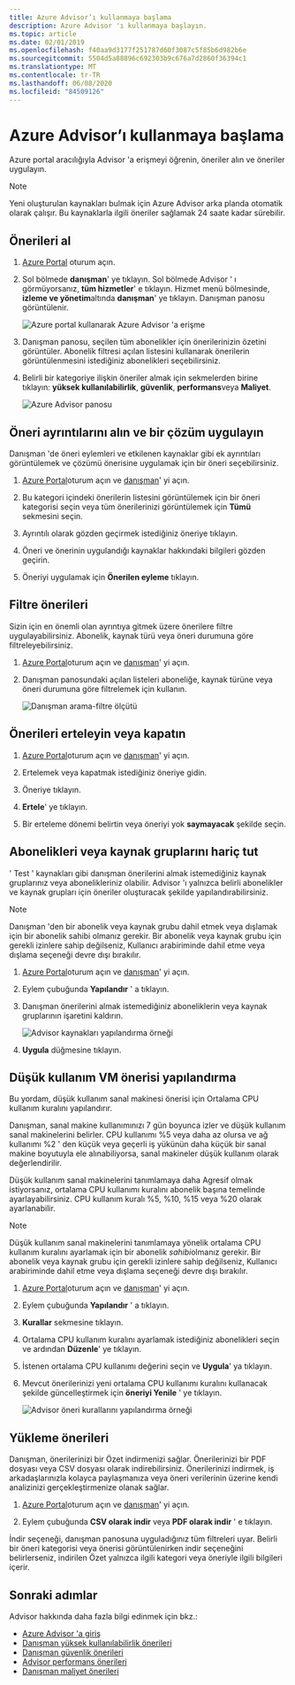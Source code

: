 ```yaml
---
title: Azure Advisor’ı kullanmaya başlama
description: Azure Advisor 'ı kullanmaya başlayın.
ms.topic: article
ms.date: 02/01/2019
ms.openlocfilehash: f40aa9d3177f251787d60f3087c5f85b6d982b6e
ms.sourcegitcommit: 5504d5a88896c692303b9c676a7d2860f36394c1
ms.translationtype: MT
ms.contentlocale: tr-TR
ms.lasthandoff: 06/08/2020
ms.locfileid: "84509126"
---
```

# <a name="get-started-with-azure-advisor"></a>Azure Advisor’ı kullanmaya başlama

Azure portal aracılığıyla Advisor 'a erişmeyi öğrenin, öneriler alın ve öneriler uygulayın.

> [!NOTE]
> Yeni oluşturulan kaynakları bulmak için Azure Advisor arka planda otomatik olarak çalışır. Bu kaynaklarla ilgili öneriler sağlamak 24 saate kadar sürebilir.

## <a name="get-recommendations"></a>Önerileri al

1. [Azure Portal](https://portal.azure.com) oturum açın.

1. Sol bölmede **danışman**' ye tıklayın.  Sol bölmede Advisor ' ı görmüyorsanız, **tüm hizmetler**' e tıklayın.  Hizmet menü bölmesinde, **izleme ve yönetim**altında **danışman**' ye tıklayın. Danışman panosu görüntülenir.

   ![Azure portal kullanarak Azure Advisor 'a erişme](./media/advisor-get-started/advisor-portal-menu.png) 

1. Danışman panosu, seçilen tüm abonelikler için önerilerinizin özetini görüntüler.  Abonelik filtresi açılan listesini kullanarak önerilerin görüntülenmesini istediğiniz abonelikleri seçebilirsiniz.

1. Belirli bir kategoriye ilişkin öneriler almak için sekmelerden birine tıklayın: **yüksek kullanılabilirlik**, **güvenlik**, **performans**veya **Maliyet**. 

   ![Azure Advisor panosu](./media/advisor-overview/advisor-dashboard.png)

## <a name="get-recommendation-details-and-implement-a-solution"></a>Öneri ayrıntılarını alın ve bir çözüm uygulayın

Danışman 'de öneri eylemleri ve etkilenen kaynaklar gibi ek ayrıntıları görüntülemek ve çözümü önerisine uygulamak için bir öneri seçebilirsiniz.  

1. [Azure Portal](https://portal.azure.com)oturum açın ve [danışman](https://aka.ms/azureadvisordashboard)' yi açın.

1. Bu kategori içindeki önerilerin listesini görüntülemek için bir öneri kategorisi seçin veya tüm önerilerinizi görüntülemek için **Tümü** sekmesini seçin.

1. Ayrıntılı olarak gözden geçirmek istediğiniz öneriye tıklayın.

1. Öneri ve önerinin uygulandığı kaynaklar hakkındaki bilgileri gözden geçirin.

1. Öneriyi uygulamak için **Önerilen eyleme** tıklayın.

## <a name="filter-recommendations"></a>Filtre önerileri

Sizin için en önemli olan ayrıntıya gitmek üzere önerilere filtre uygulayabilirsiniz.  Abonelik, kaynak türü veya öneri durumuna göre filtreleyebilirsiniz.  

1. [Azure Portal](https://portal.azure.com)oturum açın ve [danışman](https://aka.ms/azureadvisordashboard)' yi açın.

1. Danışman panosundaki açılan listeleri aboneliğe, kaynak türüne veya öneri durumuna göre filtrelemek için kullanın.

    ![Danışman arama-filtre ölçütü](./media/advisor-get-started/advisor-filters.png)

## <a name="postpone-or-dismiss-recommendations"></a>Önerileri erteleyin veya kapatın

1. [Azure Portal](https://portal.azure.com)oturum açın ve [danışman](https://aka.ms/azureadvisordashboard)' yi açın.

1. Ertelemek veya kapatmak istediğiniz öneriye gidin.

1. Öneriye tıklayın.

1. **Ertele**' ye tıklayın. 

1. Bir erteleme dönemi belirtin veya öneriyi yok **saymayacak** şekilde seçin.

## <a name="exclude-subscriptions-or-resource-groups"></a>Abonelikleri veya kaynak gruplarını hariç tut

' Test ' kaynakları gibi danışman önerilerini almak istemediğiniz kaynak gruplarınız veya abonelikleriniz olabilir.  Advisor 'ı yalnızca belirli abonelikler ve kaynak grupları için öneriler oluşturacak şekilde yapılandırabilirsiniz.

> [!NOTE]
> Danışman 'den bir abonelik veya kaynak grubu dahil etmek veya dışlamak için bir abonelik sahibi olmanız gerekir.  Bir abonelik veya kaynak grubu için gerekli izinlere sahip değilseniz, Kullanıcı arabiriminde dahil etme veya dışlama seçeneği devre dışı bırakılır.

1. [Azure Portal](https://portal.azure.com)oturum açın ve [danışman](https://aka.ms/azureadvisordashboard)' yi açın.

1. Eylem çubuğunda **Yapılandır** ' a tıklayın.

1. Danışman önerilerini almak istemediğiniz aboneliklerin veya kaynak gruplarının işaretini kaldırın.

    ![Advisor kaynakları yapılandırma örneği](./media/advisor-get-started/advisor-configure-resources.png)

1. **Uygula** düğmesine tıklayın.

## <a name="configure-low-usage-vm-recommendation"></a>Düşük kullanım VM önerisi yapılandırma

Bu yordam, düşük kullanım sanal makinesi önerisi için Ortalama CPU kullanım kuralını yapılandırır.

Danışman, sanal makine kullanımınızı 7 gün boyunca izler ve düşük kullanım sanal makinelerini belirler. CPU kullanımı %5 veya daha az olursa ve ağ kullanımı %2 ' den küçük veya geçerli iş yükünün daha küçük bir sanal makine boyutuyla ele alınabiliyorsa, sanal makineler düşük kullanım olarak değerlendirilir.

Düşük kullanım sanal makinelerini tanımlamaya daha Agresif olmak istiyorsanız, ortalama CPU kullanımı kuralını abonelik başına temelinde ayarlayabilirsiniz.  CPU kullanım kuralı %5, %10, %15 veya %20 olarak ayarlanabilir.

> [!NOTE]
> Düşük kullanım sanal makinelerini tanımlamaya yönelik ortalama CPU kullanım kuralını ayarlamak için bir abonelik *sahibi*olmanız gerekir.  Bir abonelik veya kaynak grubu için gerekli izinlere sahip değilseniz, Kullanıcı arabiriminde dahil etme veya dışlama seçeneği devre dışı bırakılır. 

1. [Azure Portal](https://portal.azure.com)oturum açın ve [danışman](https://aka.ms/azureadvisordashboard)' yi açın.

1. Eylem çubuğunda **Yapılandır** ' a tıklayın.

1. **Kurallar** sekmesine tıklayın.

1. Ortalama CPU kullanım kuralını ayarlamak istediğiniz abonelikleri seçin ve ardından **Düzenle**' ye tıklayın.

1. İstenen ortalama CPU kullanımı değerini seçin ve **Uygula**' ya tıklayın.

1. Mevcut önerilerinizi yeni ortalama CPU kullanımı kuralını kullanacak şekilde güncelleştirmek için **öneriyi Yenile** ' ye tıklayın. 

   ![Advisor öneri kurallarını yapılandırma örneği](./media/advisor-get-started/advisor-configure-rules.png)

## <a name="download-recommendations"></a>Yükleme önerileri

Danışman, önerilerinizi bir Özet indirmenizi sağlar.  Önerilerinizi bir PDF dosyası veya CSV dosyası olarak indirebilirsiniz.  Önerilerinizi indirmek, iş arkadaşlarınızla kolayca paylaşmanıza veya öneri verilerinin üzerine kendi analizinizi gerçekleştirmenize olanak sağlar.

1. [Azure Portal](https://portal.azure.com)oturum açın ve [danışman](https://aka.ms/azureadvisordashboard)' yi açın.

1. Eylem çubuğunda **CSV olarak indir** veya **PDF olarak indir** ' e tıklayın.

İndir seçeneği, danışman panosuna uyguladığınız tüm filtreleri uyar.  Belirli bir öneri kategorisi veya önerisi görüntülenirken indir seçeneğini belirlerseniz, indirilen Özet yalnızca ilgili kategori veya öneriyle ilgili bilgileri içerir. 

## <a name="next-steps"></a>Sonraki adımlar

Advisor hakkında daha fazla bilgi edinmek için bkz.:

- [Azure Advisor 'a giriş](advisor-overview.md)
- [Danışman yüksek kullanılabilirlik önerileri](advisor-high-availability-recommendations.md)
- [Danışman güvenlik önerileri](advisor-security-recommendations.md)
- [Advisor performans önerileri](advisor-performance-recommendations.md)
- [Danışman maliyet önerileri](advisor-cost-recommendations.md)
